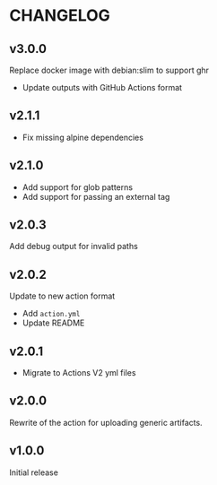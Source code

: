 # CHANGELOG

## v3.0.0

Replace docker image with debian:slim to support ghr

- Update outputs with GitHub Actions format

## v2.1.1

- Fix missing alpine dependencies

## v2.1.0

- Add support for glob patterns
- Add support for passing an external tag

## v2.0.3

Add debug output for invalid paths

## v2.0.2

Update to new action format

- Add `action.yml`
- Update README

## v2.0.1

- Migrate to Actions V2 yml files

## v2.0.0

Rewrite of the action for uploading generic artifacts.

## v1.0.0

Initial release
